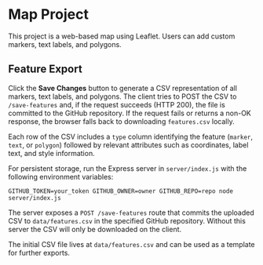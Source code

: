 # Map Project

This project is a web-based map using Leaflet. Users can add custom markers, text labels, and polygons.

## Feature Export

Click the **Save Changes** button to generate a CSV representation of all markers, text labels, and polygons. The client tries to POST the CSV to `/save-features` and, if the request succeeds (HTTP 200), the file is committed to the GitHub repository. If the request fails or returns a non-OK response, the browser falls back to downloading `features.csv` locally.

Each row of the CSV includes a `type` column identifying the feature (`marker`, `text`, or `polygon`) followed by relevant attributes such as coordinates, label text, and style information.

For persistent storage, run the Express server in `server/index.js` with the following environment variables:

```
GITHUB_TOKEN=your_token GITHUB_OWNER=owner GITHUB_REPO=repo node server/index.js
```

The server exposes a `POST /save-features` route that commits the uploaded CSV to `data/features.csv` in the specified GitHub repository. Without this server the CSV will only be downloaded on the client.

The initial CSV file lives at `data/features.csv` and can be used as a template for further exports.
